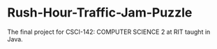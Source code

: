 # Rush-Hour-Traffic-Jam-Puzzle
The final project for CSCI-142: COMPUTER SCIENCE 2 at RIT taught in Java.
